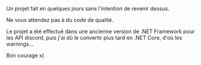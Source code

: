 Un projet fait en quelques jours sans l'intention de revenir dessus.

Ne vous attendez pas à du code de qualité.

Le projet a été effectué dans une ancienne version de .NET Framework pour les API discord, puis j'ai dû le convertir plus tard en .NET Core, d'où les warnings...

Bon courage x)
